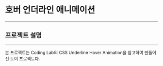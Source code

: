 # 호버 언더라인 애니메이션

---

## 프로젝트 설명

---

본 프로젝트는 Coding Lab의 CSS Underline Hover Animation을 참고하여 만들어진 토이 프로젝트다.
